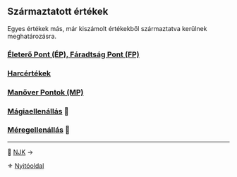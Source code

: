 ## Származtatott értékek

Egyes értékek más, már kiszámolt értékekből származtatva kerülnek meghatározásra.

### [Életerő Pont (ÉP), Fáradtság Pont (FP)](010_10_01_ep_fp.md)

### [Harcértékek](010_10_02_harcertekek_99.md)

### [Manőver Pontok (MP)](010_10_03_manover_pontok_99.md)

### [Mágiaellenállás](010_10_04_magiaellenallas.md) 🎲

### [Méregellenállás](010_10_05_meregellenallas.md) 🎲

---

🔗 [NJK](010_11_njk.md) →

⚜️ [Nyitóoldal](start.md#1-karakteralkot%C3%A1s)
